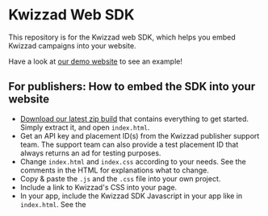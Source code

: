 # Kwizzad Web SDK

This repository is for the Kwizzad web SDK, which helps you embed Kwizzad campaigns into your
website.

Have a look at [our demo website](https://kwizzad.github.io/kwizzad-sdk-web/) to see an example!


## For publishers: How to embed the SDK into your website

- [Download our latest zip build](https://github.com/kwizzad/kwizzad-sdk-web/blob/gh-pages/kwizzad-demo.zip?raw=true) that contains everything to get
  started. Simply extract it, and open `index.html`.
- Get an API key and placement ID(s) from the Kwizzad publisher support team. The support team can
  also provide a test placement ID that always returns an ad for testing purposes.
- Change `index.html` and `index.css` according to your needs. See the comments in the HTML for
  explanations what to change.
- Copy & paste the `.js` and the `.css` file into your own project.
- Include a link to Kwizzad's CSS into your page.
- In your app, include the Kwizzad SDK Javascript in your app like in `index.html`. See the <script>
  tag at the end of the HTML's `<body>` tag to see how.


Optional:

If you want to try more advanced changes with the SDK, run `npm install; npm start` from the
command line and open `http://localhost:8080/` in a web browser, which opens an example web app
that integrates Kwizzad.


### Requesting and presenting ads

We recommend you request an ad from Kwizzad right when your page has finished loading.

When an ad is available, you get a callback from the SDK with a method to actually show the ad,
and with potential rewards that your users can get by playing the ad.

You can incentivize your users to open the ad with this potential reward information (for example
with a button: 'Click here to earn up to 10,000 coins!'). The SDK provides you a button caption you
can use.

If you want to customize the look & feel of the UI element that opens an ad (for example using
graphics or even animation), the SDK also provides your app with all necessary information (reward
amount, maximal amount, currency and reward type -- users can get rewards for different steps of
the experience).

On dismissal, you get an information about if/how the user got pending transactions for rewards.
You can then display this information to your user--either summarized or with a dialog for each
single pending reward. As soon as your app confirms a transaction, its reward will be paid out.

Transactions work like an inbox, so you might transactions again (asynchronously) until you confirm
them.

After the user dismisses the ad, the SDK requests a new ad automatically.


### Example implementation

Have a look at [`index.html`](./public/index.html), which demonstrates how to integrate Kwizzad ads
into your website.

For implementing, you need a UI element in the DOM that the user can click/tap to open an ad.

In your HTML, the element could just look like this:

```html
<button id='kwizzad-button'>Loading…</button>
```

The example code contains [an exemplary stylesheet for the ad button](./src/kwizzad.css).
Of course you can customize the button's look to adapt it to your app's look and feel—just change
the CSS for this.

Kwizzad lets you customize when an ad is actually opened. The handling works like this:

<!-- The build process inserts the following snippet automatically from index.html. -->
<!-- KWIZZAD SNIPPET START -->
```javascript
// Kwizzad calls this function as soon as the library is loaded.
window.onKwizzadLoaded = function(Kwizzad) {
  var lastShowAdFunction = null;
  var button = document.getElementById('kwizzad-button');

  // Request and preload an ad. If you want your page to become responsive faster, you can
  // choose to call `render`/`requestAd` later, when your page's main content has finished loading.
  var kwizzad = new Kwizzad({
    // Replace this API key with the one you got from the Kwizzad publisher support team.
    apiKey: 'b81e71a86cf1314d249791138d642e6c4bd08240f21dd31811dc873df5d7469d',
    // Replace this placement name with the one you got from the Kwizzad publisher support team.
    placementId: 'web_sdk_test',
  }).render().requestAd({
    // By supplying user data, your users can get better targeted ads. Each attribute is optional.
    user: {
      id: '1337',              // unique ID that identifies the user inside your app
      gender: 'female',        // 'male', 'female' or null
      name: 'Stefanie Müller', // user realname inside your app, if existing
      facebookUserId: '123'    // if your users log in over Facebook
    },

    onAdLoading: function() {
      button.innerHTML = "Loading ad…";
      button.disabled = true;
    },

    // Kwizzad SDK calls this back when there is an ad for your request.
    onAdAvailable: function(showAd, potentialRewards) {
      // potentialRewards is an array of reward objects that the user can earn.
      button.innerHTML = potentialRewards.incentiveText;
      button.disabled = false;
      if (lastShowAdFunction) {
        button.removeEventListener('click', lastShowAdFunction);
      }
      lastShowAdFunction = showAd;
      button.addEventListener('click', lastShowAdFunction);
    },

    // Called back when the user played the campaign or dismissed the ad.
    onAdDismissed: function() {
      button.innerHTML = 'Waiting for next quiz...';
      button.disabled = true;
    },

    // Called back with reward information that the user has to confirm.
    onOpenTransactions: function(openTransactions) {
      // Here you should show a rewarding UI that displays all pending transactions.

      // Each transaction in `openTransactions` contains one or more reward objects.
      // The server will send the same transactions again until your code confirms them by
      // calling their `confirm` method, like an inbox.

      // It's a good idea to show a summary of all pending rewards so the user can confirm
      // all at once, but it's up to you if you want to show a single notification for each
      // reward.

      if (confirm(openTransactions.summarizedRewardConfirmationText)) {
        openTransactions.confirmAll();
      }

      // Optional alternative flow for showing/confirming each single transaction:

      // openTransactions.forEach(function (transaction) {
      //   // Available here:
      //   // - transaction.rewardConfirmationText()
      //   // - transaction.reward.amount
      //   // - transaction.reward.maxAmount
      //   // - transaction.reward.currency
      //   // - transaction.reward.type
      //   // - transaction.reward.valueDescription
      //   // - transaction.reward.debugValueDescription
      //   if (confirm(transaction.rewardConfirmationText())) {
      //     Removes the transaction from the inbox and triggers payout
      //     transaction.confirm();
      //   }
      // });
    },

    // Called back if no ad is available for your request. Note that Kwizzad
    // automatically retries to fetch ads in the background and calls `onAdAvailable` then.
    // Here you can customize your UI element appearance for the case when there is no ad.
    onNoFill: function() {
      button.innerHTML = 'No quiz available.';
    },
  });
};
```
<!-- KWIZZAD SNIPPET END -->


## For developers: contribution guidelines

* Please install an ESLint plugin in your editor to meet our code conventions.
* Push new code to the develop branch or make a pull request when it's stable.



### How do I get set up as a contributor?

  - Check out
  - Install [yarn](https://yarnpkg.com)
  - Run `yarn; yarn start`
  - Follow the instructions on screen


### Directory structure

- `app` – Contains the main app's JS code.
  - `components` - shared React components
  - `lib` – for shared library code
  - `style` – Shared Stylus/CSS code. Please put styling code that is not shared in the same folder as the component that uses it.
- `deploy` – JSON configuration files for deployments
- `public` – Public hosted assets like images, favicons, fonts. Contains html files used in iframes.


### Automatic deployment

You don't have to do much for deployment: Push to one of the branches that is automatically
built by our Jenkins server. After a while, your build will be online.


### Manual deployment (…or how to set up builds on Jenkins)

* Make a build with `yarn build`
* Upload to s3 with `node s3-upload.js -d develop` (`develop`).
* This also invalidates the AWS CloudFront cache. It can take 10 or more minutes until the cache is delivering all new files, so when testing, ensure you are actually looking at the newest version.
